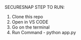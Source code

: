 SECURESNAP STEP TO RUN:

1. Clone this repo
2. Open in VS CODE
3. Go on the terminal
4. Run Command - python app.py
